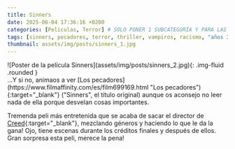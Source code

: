 ```yaml
---
title: Sinners
date: 2025-06-04 17:36:16 +0200
categories: [Peliculas, Terror] # SOLO PONER 1 SUBCATEGORÍA Y PARA LAS SERIES PONER UN CARACTER INVISIBLE, COPIALO DE ENTRE LOS PARÉNTESIS (ㅤ), AL FINAL DE LA SUBCATEGORÍA, POR EJEMPLO [Series, "Thrillerㅤ"]
tags: [sinners, pecadores, terror, thriller, vampiros, racismo, "años 30", "ryan coogler"]
thumbnail: assets/img/posts/sinners_1.jpg
---
```


<div class="row mb-4">
  <div class="col-md-5" markdown="1">
![Poster de la película Sinners](assets/img/posts/sinners_2.jpg){: .img-fluid .rounded }
  </div>
  <div class="col-md-7" markdown="1">
...Y si no, animaos a ver [Los pecadores](https://www.filmaffinity.com/es/film699169.html "Los pecadores"){:target="_blank"} ("Sinners", el título original) aunque os aconsejo no leer nada de ella porque desvelan cosas importantes.

Tremenda peli más entretenida que se acaba de sacar el director de [Creed](https://www.filmaffinity.com/es/film943315.html "Creed"){:target="_blank"}, mezclando géneros y haciendo lo que le da la gana! Ojo, tiene escenas durante los créditos finales y después de ellos. Gran sorpresa esta peli, merece la pena!
  </div>
</div>
